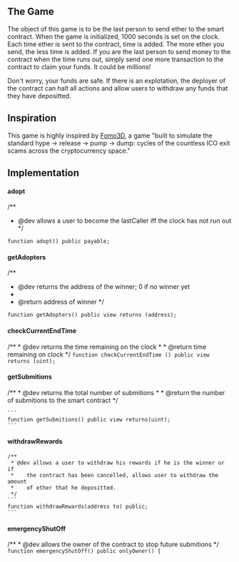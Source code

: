 ## The Game
The object of this game is to be the last person to send ether to the smart contract. When the game is initialized, 1000 seconds is set on the clock. Each time ether is sent to the contract, time is added. The more ether you send, the less time is added. If you are the last person to send money to the contract when the time runs out, simply send one more transaction to the contract to claim your funds. It could be millions!

Don't worry, your funds are safe. If there is an explotation, the deployer of the contract can halt all actions and allow users to withdraw any funds that they have depositted.

## Inspiration
This game is highly inspired by [Fomo3D](https://exitscam.me/shakedown), a game "built to simulate the standard hype -> release -> pump -> dump: cycles of the countless ICO exit scams across the cryptocurrency space."

## Implementation 

#### adopt

/**
 * @dev allows a user to become the lastCaller iff the clock has not run out
 */
 ```
 function adopt() public payable;
 ```
 
 #### getAdopters
 
 /**
  * @dev returns the address of the winner; 0 if no winner yet
  *
  * @return address of winner
  */
  ```
  function getAdopters() public view returns (address);
  ```
  
  #### checkCurrentEndTime
  
  /**
     * @dev returns the time remaining on the clock
     *
     * @return time remaining on clock
     */
    ```
    function checkCurrentEndTime () public view returns (uint);
    ```
    
  #### getSubmitions  
   
   /**
     * @dev returns the total number of submitions
     *
     * @return the number of submitions to the smart contract
     */
    
    ```
    function getSubmitions() public view returns(uint);
    ```
    
   #### withdrawRewards
    
    /**
     * @dev allows a user to withdraw his rewards if he is the winner or if
     *    the contract has been cancelled, allows user to withdraw the amount
     *    of ether that he depositted.
     */
    ``` 
    function withdrawRewards(address to) public;
    ```
    
   #### emergencyShutOff
   
   /**
     * @dev allows the owner of the contract to stop future submitions
     */
    ``` 
    function emergencyShutOff() public onlyOwner() {
    ```
